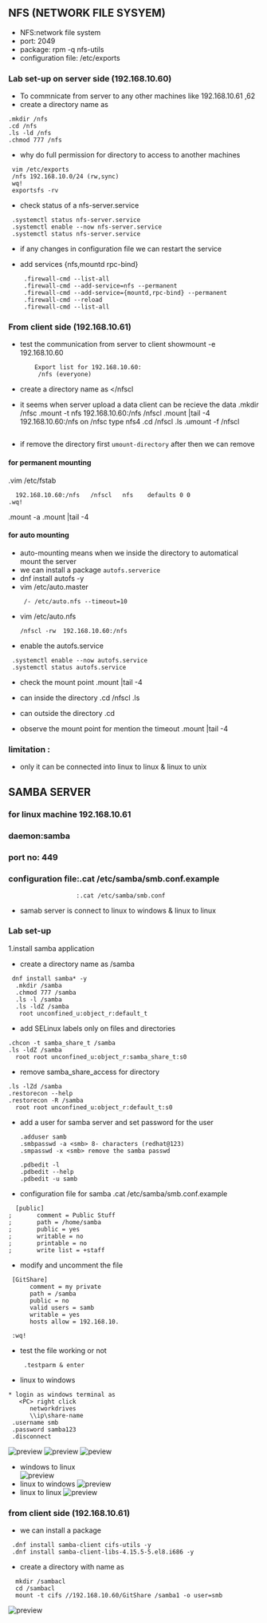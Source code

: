 ## NFS (NETWORK FILE SYSYEM)
* NFS:network file system
* port: 2049
* package: rpm -q nfs-utils
* configuration file: /etc/exports

### Lab set-up on server side (192.168.10.60)

* To commnicate from server to any other machines like 192.168.10.61 ,62
* create a directory name as </nfs>
 ```
 .mkdir /nfs
 .cd /nfs
 .ls -ld /nfs
 .chmod 777 /nfs
 ```
* why do full permission for directory to access to another machines 

 ```
  vim /etc/exports
  /nfs 192.168.10.0/24 (rw,sync)
  wq!
  exportsfs -rv
 ``` 
  

* check status of a nfs-server.service

 ```
  .systemctl status nfs-server.service
  .systemctl enable --now nfs-server.service
  .systemctl status nfs-server.service
 ```
* if any changes in configuration file we can restart the service 

* add services {nfs,mountd rpc-bind}
  ```
   .firewall-cmd --list-all
   .firewall-cmd --add-service=nfs --permanent
   .firewall-cmd --add-service={mountd,rpc-bind} --permanent
   .firewall-cmd --reload
   .firewall-cmd --list-all
  ``` 

### From client side (192.168.10.61)

* test the communication from server to client
  showmount -e 192.168.10.60
  
  ```
      Export list for 192.168.10.60:
       /nfs (everyone)
  ```     

* create a directory name as </nfscl
* it seems when server upload a data client can be recieve the data
  .mkdir /nfsc
  .mount -t nfs 192.168.10.60:/nfs /nfscl
  .mount |tail -4
    192.168.10.60:/nfs on /nfsc type nfs4
  .cd /nfscl
  .ls
  .umount -f /nfscl
  ```
* if remove the directory first `umount-directory` after then we can  remove


 #### for permanent mounting 
  .vim /etc/fstab
  ```
    192.168.10.60:/nfs   /nfscl   nfs    defaults 0 0
  .wq!
  ```
 .mount -a
 .mount |tail -4
 
#### for auto mounting
* auto-mounting means when we inside the directory to automatical mount the server
* we can install a package `autofs.serverice`
* dnf install autofs -y
* vim /etc/auto.master
  ```
   /- /etc/auto.nfs --timeout=10
  ```   
* vim /etc/auto.nfs
  ```
  /nfscl -rw  192.168.10.60:/nfs 
  ```
* enable the autofs.service
```
 .systemctl enable --now autofs.service
 .systemctl status autofs.service
```
 

* check the mount point 
  .mount |tail -4
  
* can inside the directory
  .cd /nfscl
  .ls

* can outside the directory
  .cd 

* observe the mount point for mention the timeout
 .mount |tail -4


### limitation :
* only it can be connected into linux to linux & linux to unix


## SAMBA SERVER

### for linux machine 192.168.10.61
### daemon:samba
### port no: 449
### configuration file:.cat /etc/samba/smb.conf.example
                       :.cat /etc/samba/smb.conf

* samab server is connect to linux to windows & linux to linux

### Lab set-up
 1.install samba application
  
* create a directory name as /samba
 ```
  dnf install samba* -y
   .mkdir /samba
   .chmod 777 /samba
   .ls -l /samba
   .ls -ldZ /samba
    root unconfined_u:object_r:default_t
   ``` 

* add SELinux labels only on files and directories
 ```
 .chcon -t samba_share_t /samba
 .ls -ldZ /samba
   root root unconfined_u:object_r:samba_share_t:s0 
 ``` 

* remove samba_share_access for directory
 ```
 .ls -lZd /samba
 .restorecon --help
 .restorecon -R /samba
   root root unconfined_u:object_r:default_t:s0
 ```

* add a user for samba server and set password for the user
  ```
  .adduser samb
  .smbpasswd -a <smb> 8- characters (redhat@123)
  .smpasswd -x <smb> remove the samba passwd 
  
  .pdbedit -l
  .pdbedit --help
  .pdbedit -u samb
  ```

* configuration file for samba
 .cat /etc/samba/smb.conf.example
 ```
   [public]
;       comment = Public Stuff
;       path = /home/samba
;       public = yes
;       writable = no
;       printable = no
;       write list = +staff
 ```

* modify and uncomment the file
 ```
  [GitShare]
       comment = my private 
       path = /samba
       public = no
       valid users = samb
       writable = yes
       hosts allow = 192.168.10.

  :wq!
  ``` 
* test the file working or not 
  ```
   .testparm & enter
  ``` 

 * linux to windows 
 ```
* login as windows terminal as
    <PC> right click 
       networkdrives
       \\ip\share-name
  .username smb
  .password samba123
  .disconnect
  ```
  ![preview](images/smb2.PNG)
  ![preview](images/smb3.PNG)
  ![peview](images/smb4.PNG)
* windows to linux  
  ![preview](images/smb5.PNG)
* linux to windows
  ![preview](images/smb6.PNG)  
* linux to linux
  ![preview](images/smb7.PNG)  

 ### from client side (192.168.10.61) 
* we can install a package 

 ```
  .dnf install samba-client cifs-utils -y
  .dnf install samba-client-libs-4.15.5-5.el8.i686 -y
 ```
* create a directory with name as
 ```
   mkdir /sambacl
   cd /sambacl
   mount -t cifs //192.168.10.60/GitShare /samba1 -o user=smb  
 ```
 ![preview](images/smb1.PNG)
        

 



 







